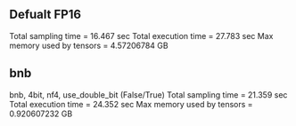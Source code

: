 ## Defualt FP16

Total sampling time = 16.467 sec
Total execution time = 27.783 sec
Max memory used by tensors = 4.57206784 GB


## bnb

bnb, 4bit, nf4, use_double_bit (False/True)
Total sampling time =  21.359 sec
Total execution time = 24.352 sec
Max memory used by tensors = 0.920607232 GB